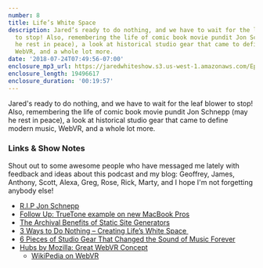 ```yaml
---
number: 8
title: Life’s White Space
description: Jared’s ready to do nothing, and we have to wait for the leaf blower
  to stop! Also, remembering the life of comic book movie pundit Jon Schnepp (may
  he rest in peace), a look at historical studio gear that came to define modern music,
  WebVR, and a whole lot more.
date: '2018-07-24T07:49:56-07:00'
enclosure_mp3_url: https://jaredwhiteshow.s3.us-west-1.amazonaws.com/Episode%208%20-%20Lifes%20White%20Space.mp3
enclosure_length: 19496617
enclosure_duration: '00:19:57'
---
```


Jared's ready to do nothing, and we have to wait for the leaf blower to stop! Also, remembering the life of comic book movie pundit Jon Schnepp (may he rest in peace), a look at historical studio gear that came to define modern music, WebVR, and a whole lot more.

### Links & Show Notes

Shout out to some awesome people who have messaged me lately with feedback and ideas about this podcast and my blog: Geoffrey, James, Anthony, Scott, Alexa, Greg, Rose, Rick, Marty, and I hope I'm not forgetting anybody else!

* [R.I.P Jon Schnepp](http://collider.com/r-i-p-jon-schnepp/)
* [Follow Up: TrueTone example on new MacBook Pros](https://jaredwhite.com/pictures/20180720/1)
* [The Archival Benefits of Static Site Generators](https://intersect.whitefusion.io/open-web/the-archival-benefits-of-static-site-generators)
* [3 Ways to Do Nothing – Creating Life’s White Space ](http://www.raymundtamayo.com/2018/06/3-ways-to-do-nothing-creating-lifes.html)
* [6 Pieces of Studio Gear That Changed the Sound of Music Forever](https://www.sweetwater.com/insync/6-pieces-studio-gear-changed-sound-music-forever/)
* [Hubs by Mozilla: Great WebVR Concept](https://blog.mozilla.org/blog/2018/04/26/enabling-social-experiences-using-mixed-reality-and-the-open-web/)
	* [WikiPedia on WebVR](https://en.wikipedia.org/wiki/WebVR)